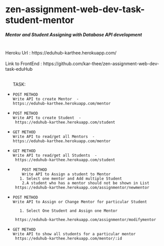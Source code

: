 # zen-assignment-web-dev-task-student-mentor

<h5>Mentor and Student Assigning with Database API development</h5>
<br>
Heroku Url : https://eduhub-karthee.herokuapp.com/
<br>
<br>
Link to FrontEnd : https://github.com/kar-thee/zen-assignment-web-dev-task-eduHub
<br><br>
<ul>
TASK: 
<li>
    
    POST METHOD
    Write API to create Mentor  -  
    https://eduhub-karthee.herokuapp.com/mentor
    
    
</li>
<li>
    
    POST METHOD
    Write API to create Student  - 
     https://eduhub-karthee.herokuapp.com/student
    
    
</li>
    <li>
    
    GET METHOD
    Write API to read/get all Mentors  -  
    https://eduhub-karthee.herokuapp.com/mentor
    
    
</li>
<li>
    
    GET METHOD
    Write API to read/get all Students  - 
     https://eduhub-karthee.herokuapp.com/student
    
    
</li>
<li>
        
        POST METHOD
        Write API to Assign a student to Mentor
       1. Select one mentor and Add multiple Student 
        2.A student who has a mentor should not be shown in List
     https://eduhub-karthee.herokuapp.com/assignmentor/newmentor
    
   
</li>
<li>
   
    POST METHOD
    Write API to Assign or Change Mentor for particular Student
        
       1. Select One Student and Assign one Mentor
       
     https://eduhub-karthee.herokuapp.com/assignmentor/modifymentor
    
</li>
<li>
    
    GET METHOD
    Write API to show all students for a particular mentor
     https://eduhub-karthee.herokuapp.com/mentor/:id
    
</li>

</ul>
